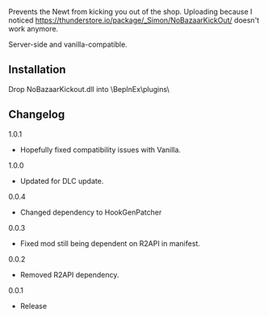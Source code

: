 Prevents the Newt from kicking you out of the shop.
Uploading because I noticed https://thunderstore.io/package/_Simon/NoBazaarKickOut/ doesn't work anymore.

Server-side and vanilla-compatible.

## Installation
Drop NoBazaarKickout.dll into \BepInEx\plugins\

## Changelog

1.0.1

- Hopefully fixed compatibility issues with Vanilla.

1.0.0

- Updated for DLC update.

0.0.4

- Changed dependency to HookGenPatcher

0.0.3

- Fixed mod still being dependent on R2API in manifest.

0.0.2

- Removed R2API dependency.

0.0.1

- Release